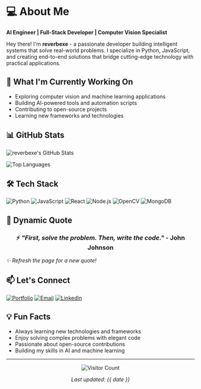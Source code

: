 # 💻 About Me

**AI Engineer | Full-Stack Developer | Computer Vision Specialist**

Hey there! I'm **reverbexe** - a passionate developer building intelligent systems that solve real-world problems. I specialize in Python, JavaScript, and creating end-to-end solutions that bridge cutting-edge technology with practical applications.

## 🚀 What I'm Currently Working On

- Exploring computer vision and machine learning applications
- Building AI-powered tools and automation scripts
- Contributing to open-source projects
- Learning new frameworks and technologies

## 📊 GitHub Stats

![reverbexe's GitHub Stats](https://github-readme-stats.vercel.app/api?username=reverbexe&show_icons=true&theme=radical&hide_border=true)

![Top Languages](https://github-readme-stats.vercel.app/api/top-langs/?username=reverbexe&layout=compact&theme=radical&hide_border=true)

## 🛠️ Tech Stack

![Python](https://img.shields.io/badge/Python-3776AB?style=for-the-badge&logo=python&logoColor=white)
![JavaScript](https://img.shields.io/badge/JavaScript-F7DF1E?style=for-the-badge&logo=javascript&logoColor=black)
![React](https://img.shields.io/badge/React-20232A?style=for-the-badge&logo=react&logoColor=61DAFB)
![Node.js](https://img.shields.io/badge/Node.js-339933?style=for-the-badge&logo=nodedotjs&logoColor=white)
![OpenCV](https://img.shields.io/badge/OpenCV-5C3EE8?style=for-the-badge&logo=opencv&logoColor=white)
![MongoDB](https://img.shields.io/badge/MongoDB-47A248?style=for-the-badge&logo=mongodb&logoColor=white)

## 🎯 Dynamic Quote

<!-- QUOTE_START -->
<div align="center">

### ⚡ *"First, solve the problem. Then, write the code."* - John Johnson

</div>
<!-- QUOTE_END -->

*✨ Refresh the page for a new quote!*

## 📫 Let's Connect

[![Portfolio](https://img.shields.io/badge/Portfolio-reverbexe.dev-FF7139?style=for-the-badge)](https://reverbexe.dev)
[![Email](https://img.shields.io/badge/Email-hello@reverbexe.dev-EA4335?style=for-the-badge)](mailto:hello@reverbexe.dev)
[![LinkedIn](https://img.shields.io/badge/LinkedIn-0A66C2?style=for-the-badge&logo=linkedin&logoColor=white)](https://linkedin.com/in/reverbexe)

## 💡 Fun Facts

- Always learning new technologies and frameworks
- Enjoy solving complex problems with elegant code
- Passionate about open-source contributions
- Building my skills in AI and machine learning

---

<div align="center">

![Visitor Count](https://komarev.com/ghpvc/?username=reverbexe&color=blueviolet&style=flat-square)

*Last updated: {{ date }}*

</div>
